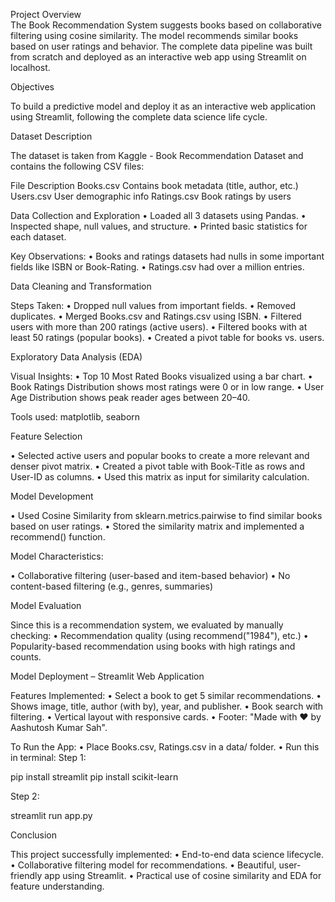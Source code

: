 

Project Overview	
	The Book Recommendation System suggests books based on collaborative filtering using cosine similarity. 
 The model recommends similar books based on user ratings and behavior. 
 The complete data pipeline was built from scratch and deployed as an interactive web app using Streamlit on localhost.
	
		

 
Objectives

To build a predictive model and deploy it as an interactive web application using Streamlit, following the complete data science life cycle.

Dataset Description

The dataset is taken from Kaggle - Book Recommendation Dataset and contains the following CSV files:

File	Description
Books.csv	Contains book metadata (title, author, etc.)
Users.csv	User demographic info
Ratings.csv	Book ratings by users

Data Collection and Exploration
•	Loaded all 3 datasets using Pandas.
•	Inspected shape, null values, and structure.
•	Printed basic statistics for each dataset.

Key Observations:
•	Books and ratings datasets had nulls in some important fields like ISBN or Book-Rating.
•	Ratings.csv had over a million entries.


Data Cleaning and Transformation

Steps Taken:
•	Dropped null values from important fields.
•	Removed duplicates.
•	Merged Books.csv and Ratings.csv using ISBN.
•	Filtered users with more than 200 ratings (active users).
•	Filtered books with at least 50 ratings (popular books).
•	Created a pivot table for books vs. users.

Exploratory Data Analysis (EDA)

Visual Insights:
•	Top 10 Most Rated Books visualized using a bar chart.
•	Book Ratings Distribution shows most ratings were 0 or in low range.
•	User Age Distribution shows peak reader ages between 20–40.

Tools used: matplotlib, seaborn


Feature Selection

•	Selected active users and popular books to create a more relevant and denser pivot matrix.
•	Created a pivot table with Book-Title as rows and User-ID as columns.
•	Used this matrix as input for similarity calculation.


Model Development

•	Used Cosine Similarity from sklearn.metrics.pairwise to find similar books based on user ratings.
•	Stored the similarity matrix and implemented a recommend() function.

Model Characteristics:

•	Collaborative filtering (user-based and item-based behavior)
•	No content-based filtering (e.g., genres, summaries)

Model Evaluation

Since this is a recommendation system, we evaluated by manually checking:
•	Recommendation quality (using recommend("1984"), etc.)
•	Popularity-based recommendation using books with high ratings and counts.

Model Deployment – Streamlit Web Application


Features Implemented:
•	Select a book to get 5 similar recommendations.
•	Shows image, title, author (with by), year, and publisher.
•	Book search with filtering.
•	Vertical layout with responsive cards.
•	Footer: "Made with ❤️ by Aashutosh Kumar Sah".

To Run the App:
•	Place Books.csv, Ratings.csv in a data/ folder.
•	Run this in terminal:
Step 1:

 pip install streamlit
 pip install scikit-learn


Step 2:

streamlit run app.py


Conclusion

This project successfully implemented:
•	End-to-end data science lifecycle.
•	Collaborative filtering model for recommendations.
•	Beautiful, user-friendly app using Streamlit.
•	Practical use of cosine similarity and EDA for feature understanding.

